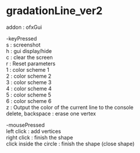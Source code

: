# gradationLine_ver2
addon : ofxGui  
  
-keyPressed  
s : screenshot  
h : gui display/hide  
c : clear the screen  
r : Reset parameters  
1 : color scheme 1  
2 : color scheme 2  
3 : color scheme 3  
4 : color scheme 4  
5 : color scheme 5  
6 : color scheme 6  
z : Output the color of the current line to the console  
delete, backspace : erase one vertex  

-mousePressed  
left click : add vertices  
right click : finish the shape  
click inside the circle : finish the shape (close shape)  
